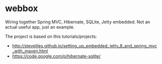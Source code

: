 webbox
======

Wiring together Spring MVC, Hibernate, SQLite, Jetty embedded.
Not an actual useful app, just an example.

The project is based on this tutorials/projects:

 * <http://steveliles.github.io/setting_up_embedded_jetty_8_and_spring_mvc_with_maven.html>
 * <https://code.google.com/p/hibernate-sqlite/>
